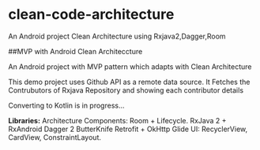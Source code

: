 # clean-code-architecture
An Android project Clean Architecture using Rxjava2,Dagger,Room 

##MVP with Android Clean Architeccture

An Android project with MVP pattern which adapts with Clean Architecture

This demo project uses Github API as a remote data source. It Fetches the Contrubutors of Rxjava Repository and showing each contributor details


Converting to Kotlin is in progress...


**Libraries:**
Architecture Components: Room + Lifecycle.
RxJava 2 + RxAndroid
Dagger 2
ButterKnife
Retrofit + OkHttp
Glide
UI: RecyclerView, CardView, ConstraintLayout.


